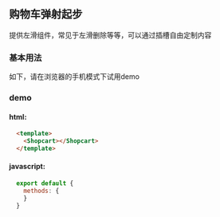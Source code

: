 <style scoped>
  .content{
    font-size: 14px;
    padding: 30px 0;
  }
  .delete{
    position: absolute;
    top: 50%;
    left: 50%;
    transform: translate(-50%, -50%);
    color: #fff;
  }
  .img{
    width: 150px;
    padding-top: 10px;
  }
</style>

## 购物车弹射起步

提供左滑组件，常见于左滑删除等等，可以通过插槽自由定制内容

### 基本用法

如下，请在浏览器的手机模式下试用demo

### demo

  <Shopcart></Shopcart>
  
#### html:
```html
  <template>
    <Shopcart></Shopcart>
  </template>
```
#### javascript:
```js
  export default {
    methods: {
    }
  }
```
<script>
  export default {
    methods: {
    }
  }
</script>
